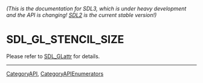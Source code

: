 ###### (This is the documentation for SDL3, which is under heavy development and the API is changing! [SDL2](https://wiki.libsdl.org/SDL2/) is the current stable version!)
# SDL_GL_STENCIL_SIZE

Please refer to [SDL_GLattr](SDL_GLattr) for details.

----
[CategoryAPI](CategoryAPI), [CategoryAPIEnumerators](CategoryAPIEnumerators)

